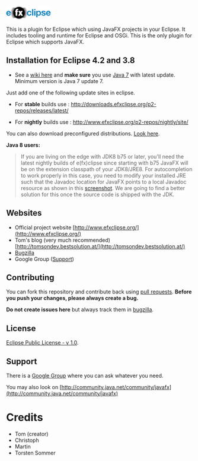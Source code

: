 ![e(fx)clipse logo](logo.png)

This is a plugin for Eclipse which using JavaFX projects in your Eclipse. It includes tooling and runtime for Eclipse and OSGi. This is the only plugin for Eclipse which supports JavaFX.



## Installation for Eclipse 4.2 and 3.8 ##
 
- See a [wiki here](http://www.efxclipse.org/install.html) and **make sure** you use [Java 7](http://www.java.com) with latest update. Minimum version is Java 7 update 7.

Just add one of the following update sites in eclipse.

- For **stable** builds use : http://downloads.efxclipse.org/p2-repos/releases/latest/

- For **nightly** builds use : http://www.efxclipse.org/p2-repos/nightly/site/

You can also download preconfigured distributions. [Look here](http://www.efxclipse.org/install.html#for-the-lazy).

**Java 8 users:**
> If you are living on the edge with JDK8 b75 or later, you'll need the latest nightly builds of e(fx)clipse since starting with b75 JavaFX will be on the extension classpath of your JDK8/JRE8. For autocompletion to work properly in this case, you need to modify your installed JRE such that the Javadoc location for JavaFX points to a local Javadoc resource as shown in this [screenshot](http://www.efxclipse.org/jfx_javadoc.png). We are going to find a better solution for this once the source code is shipped with the JDK. 

## Websites ##

- Official project website [http://www.efxclipse.org/](http://www.efxclipse.org/)
- Tom's blog (very much recommended) [http://tomsondev.bestsolution.at/](http://tomsondev.bestsolution.at/)
- [Bugzilla](http://www.efxclipse.org/trac/report) 
- Google Group ([Support](https://groups.google.com/forum/?fromgroups#!forum/efxclipse)) 


## Contributing ##


You can fork this repository and contribute back using [pull requests](https://help.github.com/articles/using-pull-requests). **Before you push your changes, please always create a bug.**

**Do not create issues here** but always track them in [bugzilla](http://www.efxclipse.org/trac/report/1).

## License ##

[Eclipse Public License - v 1.0](http://www.eclipse.org/legal/epl-v10.html).


## Support  ##

There is a [Google Group](https://groups.google.com/forum/?fromgroups#!forum/efxclipse) where you can ask whatever you need.

You may also look on [http://community.java.net/community/javafx](http://community.java.net/community/javafx)
 
# Credits #

- Tom (creator)
- Christoph 
- Martin
- Torsten Sommer